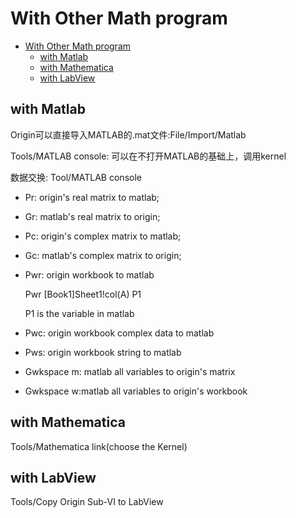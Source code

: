 # With Other Math program

<!-- TOC -->

- [With Other Math program](#with-other-math-program)
    - [with Matlab](#with-matlab)
    - [with Mathematica](#with-mathematica)
    - [with LabView](#with-labview)

<!-- /TOC -->

## with Matlab

Origin可以直接导入MATLAB的.mat文件:File/Import/Matlab

Tools/MATLAB console: 可以在不打开MATLAB的基础上，调用kernel

数据交换: Tool/MATLAB console
- Pr: origin's real matrix to matlab;
- Gr: matlab's real matrix to origin;

- Pc: origin's complex matrix to matlab;
- Gc: matlab's complex matrix to origin;

- Pwr: origin workbook to matlab

    Pwr [Book1]Sheet1!col(A) P1

    P1 is the variable in matlab
- Pwc: origin workbook complex data to matlab

- Pws: origin workbook string to matlab

- Gwkspace m: matlab all variables to origin's matrix

- Gwkspace w:matlab all variables to origin's workbook

## with Mathematica

Tools/Mathematica link(choose the Kernel)

## with LabView

Tools/Copy Origin Sub-VI to LabView